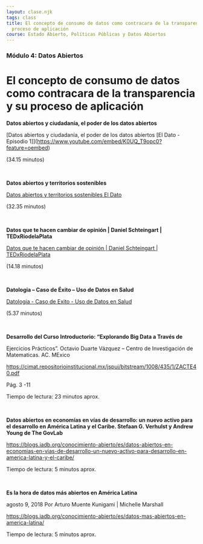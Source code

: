 ```yaml
---
layout: clase.njk
tags: class
title: El concepto de consumo de datos como contracara de la transparencia y su
  proceso de aplicación
course: Estado Abierto, Políticas Públicas y Datos Abiertos
---
```

### Módulo 4: Datos Abiertos

# El concepto de consumo de datos como contracara de la transparencia y su proceso de aplicación

**Datos abiertos y ciudadanía, el poder de los datos abiertos**

[Datos abiertos y ciudadanía, el poder de los datos abiertos \[El Dato - Episodio 1]](https://www.youtube.com/embed/K0UQ_T9opc0?feature=oembed)

(34.15 minutos)

 

**Datos abiertos y territorios sostenibles**

[Datos abiertos y territorios sostenibles  El Dato](https://www.youtube.com/embed/HXUJkCq86O4?start=47&feature=oembed)

(32.35 minutos)

 

**Datos que te hacen cambiar de opinión | Daniel Schteingart | TEDxRiodelaPlata**

[Datos que te hacen cambiar de opinión | Daniel Schteingart | TEDxRiodelaPlata](https://www.youtube.com/embed/baS66GaacK4?feature=oembed)

(14.18 minutos)

 

**Datologia – Caso de Éxito – Uso de Datos en Salud**

[Datologia - Caso de Exito - Uso de Datos en Salud](https://www.youtube.com/embed/A9deRuncaIA?feature=oembed)

(5.37 minutos)

 

**Desarrollo del Curso Introductorio: “Explorando Big Data a Través de**

Ejercicios Prácticos”. Octavio Duarte Vázquez – Centro de Investigación de Matematicas. AC. MExico

<https://cimat.repositorioinstitucional.mx/jspui/bitstream/1008/435/1/ZACTE40.pdf>

Pág. 3 -11

Tiempo de lectura: 23 minutos aprox.

 

**Datos abiertos en economías en vías de desarrollo: un nuevo activo para el desarrollo en América Latina y el Caribe. Stefaan G. Verhulst y Andrew Young de The GovLab**

<https://blogs.iadb.org/conocimiento-abierto/es/datos-abiertos-en-economias-en-vias-de-desarrollo-un-nuevo-activo-para-desarrollo-en-america-latina-y-el-caribe/>

Tiempo de lectura: 5 minutos aprox.

 

**Es la hora de datos más abiertos en América Latina**

agosto 9, 2018 Por Arturo Muente Kunigami | Michelle Marshall

<https://blogs.iadb.org/conocimiento-abierto/es/datos-mas-abiertos-en-america-latina/>

Tiempo de lectura: 5 minutos aprox.